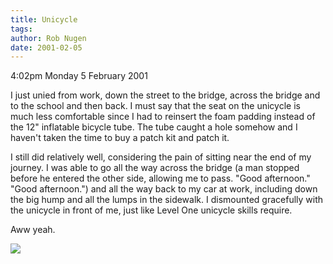 ```yaml
---
title: Unicycle
tags: 
author: Rob Nugen
date: 2001-02-05
---
```


<p class=date>4:02pm Monday 5 February 2001</p>

<p>I just unied from work, down the street to the
bridge, across the bridge and to the school and then
back.  I must say that the seat on the unicycle is
much less comfortable since I had to reinsert the foam
padding instead of the 12" inflatable bicycle tube. 
The tube caught a hole somehow and I haven't taken the
time to buy a patch kit and patch it.</p>

<p>I still did relatively well, considering the pain
of sitting near the end of my journey.  I was able to
go all the way across the bridge (a man stopped before
he entered the other side, allowing me to pass.  "Good
afternoon."  "Good afternoon.") and all the way back
to my car at work, including down the big hump and all
the lumps in the sidewalk.  I dismounted gracefully
with the unicycle in front of me, just like Level One
unicycle skills require.</p>

<p>Aww yeah.</p>

<p><img src="/images/rob/wL-ROB.gif"/></p>
